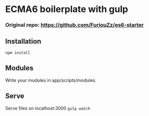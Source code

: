 # ECMA6 boilerplate with gulp
### Original repo: https://github.com/FuriouZz/es6-starter

## Installation

```npm install```

## Modules

Write your modules in app/scripts/modules.

## Serve

Serve files on localhost:3000
```gulp watch```
